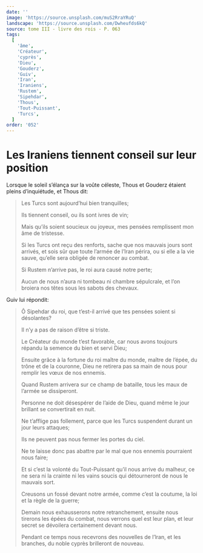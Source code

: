 ```yaml
---
date: ''
image: 'https://source.unsplash.com/muS2RraYRuQ'
landscape: 'https://source.unsplash.com/Dwheufds6kQ'
source: tome III - livre des rois - P. 063
tags:
  [
    'âme',
    'Créateur',
    'cyprès',
    'Dieu',
    'Gouderz',
    'Guiv',
    'Iran',
    'Iraniens',
    'Rustem',
    'Sipehdar',
    'Thous',
    'Tout-Puissant',
    'Turcs',
  ]
order: '052'
---
```


# Les Iraniens tiennent conseil sur leur position

Lorsque le soleil s’élança sur la voûte céleste, Thous et Gouderz étaient pleins d’inquiétude, et Thous dit:

> Les Turcs sont aujourd’hui bien tranquilles;
>
> Ils tiennent conseil, ou ils sont ivres de vin;
>
> Mais qu’ils soient soucieux ou joyeux, mes pensées remplissent mon âme de tristesse.
>
> Si les Turcs ont reçu des renforts, sache que nos mauvais jours sont arrivés, et sois sûr que toute l’armée de l’Iran périra, ou si elle a la vie sauve, qu’elle sera obligée de renoncer au combat.
>
> Si Rustem n’arrive pas, le roi aura causé notre perte;
>
> Aucun de nous n’aura ni tombeau ni chambre sépulcrale, et l’on broiera nos têtes sous les sabots des chevaux.

Guiv lui répondit:

> Ô Sipehdar du roi, que t’est-il arrivé que tes pensées soient si désolantes?
>
> Il n’y a pas de raison d’être si triste.
>
> Le Créateur du monde t’est favorable, car nous avons toujours répandu la semence du bien et servi Dieu;
>
> Ensuite grâce à la fortune du roi maître du monde, maître de l’épée, du trône et de la couronne, Dieu ne retirera pas sa main de nous pour remplir les vœux de nos ennemis.
>
> Quand Rustem arrivera sur ce champ de bataille, tous les maux de l’armée se dissiperont.
>
> Personne ne doit désespérer de l’aide de Dieu, quand même le jour brillant se convertirait en nuit.
>
> Ne t’afflige pas follement, parce que les Turcs suspendent durant un jour leurs attaques;
>
> Ils ne peuvent pas nous fermer les portes du ciel.
>
> Ne te laisse donc pas abattre par le mal que nos ennemis pourraient nous faire;
>
> Et si c’est la volonté du Tout-Puissant qu’il nous arrive du malheur, ce ne sera ni la crainte ni les vains soucis qui détourneront de nous le mauvais sort.
>
> Creusons un fossé devant notre armée, comme c’est la coutume, la loi et la règle de la guerre;
>
> Demain nous exhausserons notre retranchement, ensuite nous tirerons les épées du combat, nous verrons quel est leur plan, et leur secret se dévoilera certainement devant nous.
>
> Pendant ce temps nous recevrons des nouvelles de l’lran, et les branches, du noble cyprès brilleront de nouveau.
